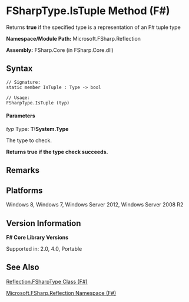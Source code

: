 # FSharpType.IsTuple Method (F#)

Returns **true** if the specified type is a representation of an F# tuple type

**Namespace/Module Path:** Microsoft.FSharp.Reflection

**Assembly:** FSharp.Core (in FSharp.Core.dll)


## Syntax

```
// Signature:
static member IsTuple : Type -> bool

// Usage:
FSharpType.IsTuple (typ)
```

#### Parameters
*typ*
Type: **T:System.Type**


The type to check.



**Returns true if the type check succeeds.**
## Remarks

## Platforms
Windows 8, Windows 7, Windows Server 2012, Windows Server 2008 R2


## Version Information
**F# Core Library Versions**

Supported in: 2.0, 4.0, Portable




## See Also
[Reflection.FSharpType Class &#40;F&#35;&#41;](Reflection.FSharpType+Class+%28FSharp%29.md)

[Microsoft.FSharp.Reflection Namespace &#40;F&#35;&#41;](Microsoft.FSharp.Reflection+Namespace+%28FSharp%29.md)

